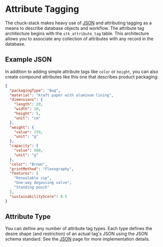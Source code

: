 # Attribute Tagging

The chuck-stack makes heavy use of [JSON](./json-array-table-column.md#json-type) and attributing tagging as a means to describe database objects and workflow. The attribute tag architecture begins with the `stk_attribute_tag` table. This architecture allows you to associate any collection of attributes with any record in the database. 

## Example JSON

In addition to adding simple attribute tags like `color` or `height`, you can also create compound attributes like this one that describes product packaging:

```json
{
  "packagingType": "Bag",
  "material": "Kraft paper with aluminum lining",
  "dimensions": {
    "length": 20,
    "width": 10,
    "height": 5,
    "unit": "cm"
  },
  "weight": {
    "value": 250,
    "unit": "g"
  },
  "capacity": {
    "value": 500,
    "unit": "g"
  },
  "color": "Brown",
  "printMethod": "Flexography",
  "features": [
    "Resealable zip",
    "One-way degassing valve",
    "Standing pouch"
  ],
  "sustainabilityScore": 8.5
}
```

## Attribute Type

You can define any number of attribute tag types. Each type defines the desire shape (and restriction) of an actual tag's JSON using the JSON schema standard. See the [JSON](./json-array-table-column.md#json-type) page for more implementation details.
